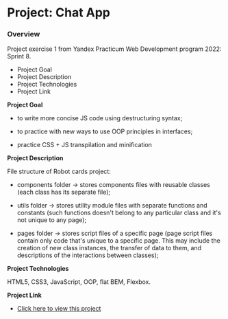 # Project: Chat App

### Overview

Project exercise 1 from Yandex Practicum Web Development program 2022: Sprint 8.

- Project Goal
- Project Description
- Project Technologies
- Project Link

**Project Goal**

- to write more concise JS code using destructuring syntax;

- to practice with new ways to use OOP principles in interfaces;

- practice CSS + JS transpilation and minification

**Project Description**

File structure of Robot cards project:

- components folder -> stores components files with reusable classes (each class has its separate file);

- utils folder -> stores utility module files with separate functions and constants (such functions doesn't belong to any particular class and it's not unique to any page);

- pages folder -> stores script files of a specific page (page script files contain only code that's unique to a specific page. This may include the creation of new class instances, the transfer of data to them, and descriptions of the interactions between classes);

**Project Technologies**

HTML5, CSS3, JavaScript, OOP, flat BEM, Flexbox.

**Project Link**

- [Click here to view this project]()
